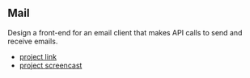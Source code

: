 ## Mail
Design a front-end for an email client that makes API calls to send and receive emails.

- [project link](https://cs50.harvard.edu/web/2020/projects/3/mail/)
- [project screencast](https://youtu.be/GvOr-TceApc)
